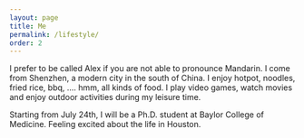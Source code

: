 ```yaml
---
layout: page
title: Me
permalink: /lifestyle/
order: 2
---
```



<!-- ![2018 ismb](ismb2018.jpg){:class="img-responsive"} -->

<p>
	I prefer to be called Alex if you are not able to pronounce Mandarin. I come from Shenzhen, a modern city in the south of China. I enjoy hotpot, noodles, fried rice, bbq, .... hmm, all kinds of food. I play video games, watch movies and enjoy outdoor activities during my leisure time. 
</p>

<p>
	Starting from July 24th, I will be a Ph.D. student at Baylor College of Medicine. Feeling excited about the life in Houston.
</p>

<!-- 
<p>
	From the career perspective, I like researching computational biology, an interdiscpline involving computer science, biology and mathematics. My professional goal is to build a 'geological map' of health data(GMHD) so that health status can be viewed integratively rather than from diverse individual perspectives. I believe it can improve our understanding of diseases and help treatments. Just like how google map tells us which route from one place to another is the best in terms of ETA or tolls, eventually, such a GMHD system might be able to tell the optimal treatments needed for a specific pateint in certain circumstances. I'll start my PhD study this Fall. For more information, please look at my <a href="../resume.pdf" target="_blank">resume</a> or my <a href="https://www.linkedin.com/in/linhuaw/">LinkedIn</a> page.
</p>
 -->




